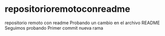 # repositorioremotoconreadme
repositorio remoto con readme
Probando un cambio en el archivo README
Seguimos probando
Primer commit nueva rama
